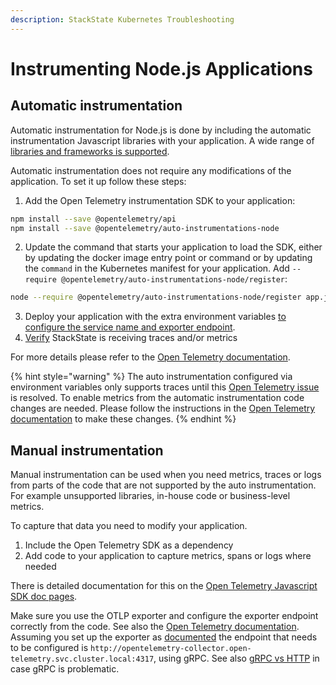 ```yaml
---
description: StackState Kubernetes Troubleshooting
---
```


# Instrumenting  Node.js Applications

## Automatic instrumentation

Automatic instrumentation for Node.js is done by including the automatic instrumentation Javascript libraries with your application. A wide range of [libraries and frameworks is supported](https://github.com/open-telemetry/opentelemetry-js-contrib/tree/main/metapackages/auto-instrumentations-node#supported-instrumentations).

Automatic instrumentation does not require any modifications of the application. To set it up follow these steps:

1. Add the Open Telemetry instrumentation SDK to your application:
```bash
npm install --save @opentelemetry/api
npm install --save @opentelemetry/auto-instrumentations-node
```
2. Update the command that starts your application to load the SDK, either by updating the docker image entry point or command or by updating the `command` in the Kubernetes manifest for your application. Add `--require @opentelemetry/auto-instrumentations-node/register`:
```bash
node --require @opentelemetry/auto-instrumentations-node/register app.js
```
3. Deploy your application with the extra environment variables [to configure the service name and exporter endpoint](./sdk-exporter-config.md).
4. [Verify](./verify.md) StackState is receiving traces and/or metrics

For more details please refer to the [Open Telemetry documentation](https://opentelemetry.io/docs/languages/js/automatic/). 

{% hint style="warning" %}
The auto instrumentation configured via environment variables only supports traces until this [Open Telemetry issue](https://github.com/open-telemetry/opentelemetry-js/issues/4551) is resolved. To enable metrics from the automatic instrumentation code changes are needed. Please follow the instructions in the [Open Telemetry documentation](https://opentelemetry.io/docs/languages/js/exporters/#usage-with-nodejs) to make these changes. 
{% endhint %}

## Manual instrumentation

Manual instrumentation can be used when you need metrics, traces or logs from parts of the code that are not supported by the auto instrumentation. For example unsupported libraries, in-house code or business-level metrics. 

To capture that data you need to modify your application. 
1. Include the Open Telemetry SDK as a dependency
2. Add code to your application to capture metrics, spans or logs where needed

There is detailed documentation for this on the [Open Telemetry Javascript SDK doc pages](https://opentelemetry.io/docs/languages/js/instrumentation/). 

Make sure you use the OTLP exporter and configure the exporter endpoint correctly from the code. See also the [Open Telemetry documentation](https://opentelemetry.io/docs/languages/js/exporters/#usage-with-nodejs). Assuming you set up the exporter as [documented](../collector.md) the endpoint that needs to be configured is `http://opentelemetry-collector.open-telemetry.svc.cluster.local:4317`, using gRPC. See also [gRPC vs HTTP](./sdk-exporter-config.md#grpc-vs-http) in case gRPC is problematic.
